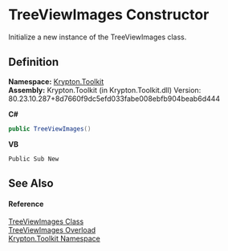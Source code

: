 # TreeViewImages Constructor


Initialize a new instance of the TreeViewImages class.



## Definition
**Namespace:** <a href="79d2eac2-21f4-54ff-7552-b20c33c30600.md">Krypton.Toolkit</a>  
**Assembly:** Krypton.Toolkit (in Krypton.Toolkit.dll) Version: 80.23.10.287+8d7660f9dc5efd033fabe008ebfb904beab6d444

**C#**
``` C#
public TreeViewImages()
```
**VB**
``` VB
Public Sub New
```



## See Also


#### Reference
<a href="ed170d3e-a6f6-6e77-7adb-61efde70c86d.md">TreeViewImages Class</a>  
<a href="1be83c7d-e35b-e7f5-22bc-deab9c0df009.md">TreeViewImages Overload</a>  
<a href="79d2eac2-21f4-54ff-7552-b20c33c30600.md">Krypton.Toolkit Namespace</a>  
